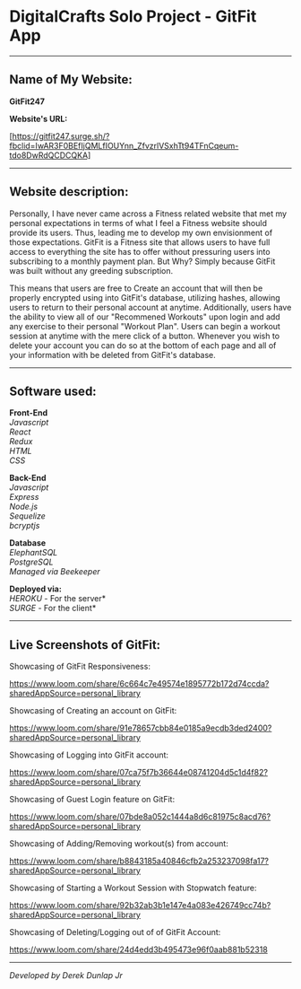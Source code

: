 # DigitalCrafts Solo Project - GitFit App
__________________________________________________

## Name of My Website: ##

**GitFit247**

**Website's URL:**

[https://gitfit247.surge.sh/?fbclid=IwAR3F0BEfIjQMLfIOUYnn_ZfvzrlVSxhTt94TFnCqeum-tdo8DwRdQCDCQKA]
__________________________________________________

## Website description:
Personally, I have never came across a Fitness related website that met my personal expectations in terms of what I feel a Fitness website should provide its users. Thus, leading me to develop my own envisionment of those expectations. GitFit is a Fitness site that allows users to have full access to everything the site has to offer without pressuring users into subscribing to a monthly payment plan. But Why? Simply because GitFit was built without any greeding subscription.

This means that users are free to Create an account that will then be properly encrypted using into GitFit's database, utilizing hashes, allowing users to return to their personal account at anytime. Additionally, users have the ability to view all of our "Recommened Workouts" upon login and add any exercise to their personal "Workout Plan". Users can begin a workout session at anytime with the mere click of a button. Whenever you wish to delete your account you can do so at the bottom of each page and all of your information with be deleted from GitFit's database.
__________________________________________________

## Software used: ##
**Front-End**<br/>
*Javascript*<br/>
*React*<br/>
*Redux*<br/>
*HTML*<br/>
*CSS*

**Back-End**<br/>
*Javascript*<br/>
*Express*<br/>
*Node.js*<br/>
*Sequelize*<br/>
*bcryptjs*

**Database**<br/>
*ElephantSQL*<br/>
*PostgreSQL*<br/>
*Managed via Beekeeper*

**Deployed via:**<br/>
*HEROKU* - For the server*<br/>
*SURGE* - For the client*
__________________________________________________

## Live Screenshots of GitFit: ##

Showcasing of GitFit Responsiveness:

https://www.loom.com/share/6c664c7e49574e1895772b172d74ccda?sharedAppSource=personal_library

Showcasing of Creating an account on GitFit:

https://www.loom.com/share/91e78657cbb84e0185a9ecdb3ded2400?sharedAppSource=personal_library

Showcasing of Logging into GitFit account:

https://www.loom.com/share/07ca75f7b36644e08741204d5c1d4f82?sharedAppSource=personal_library

Showcasing of Guest Login feature on GitFit:

https://www.loom.com/share/07bde8a052c1444a8d6c81975c8acd76?sharedAppSource=personal_library

Showcasing of Adding/Removing workout(s) from account:

https://www.loom.com/share/b8843185a40846cfb2a253237098fa17?sharedAppSource=personal_library

Showcasing of Starting a Workout Session with Stopwatch feature:

https://www.loom.com/share/92b32ab3b1e147e4a083e426749cc74b?sharedAppSource=personal_library

Showcasing of Deleting/Logging out of of GitFit Account:

https://www.loom.com/share/24d4edd3b495473e96f0aab881b52318

__________________________________________________

*Developed by Derek Dunlap Jr*
